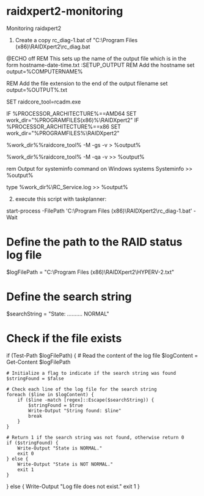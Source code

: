 # raidxpert2-monitoring
Monitoring raidxpert2

1. Create a copy rc_diag-1.bat of "C:\Program Files (x86)\RAIDXpert2\rc_diag.bat

@ECHO off
REM This sets up the name of the output file which is in the form hostname-date-time.txt
:SETUP_OUTPUT
REM Add the hostname
set output=%COMPUTERNAME%

REM Add the file extension to the end of the output filename
set output=%OUTPUT%.txt

SET raidcore_tool=rcadm.exe

IF %PROCESSOR_ARCHITECTURE%==AMD64 SET work_dir="%PROGRAMFILES(x86)%\RAIDXpert2\"
IF %PROCESSOR_ARCHITECTURE%==x86 SET work_dir="%PROGRAMFILES%\RAIDXpert2\"


%work_dir%%raidcore_tool% -M -gs -v > %output%

%work_dir%%raidcore_tool% -M -qa -v >> %output%

rem Output for systeminfo command on Windows systems
Systeminfo >> %output%

type %work_dir%\RC_Service.log >> %output%


2. execute this script with taskplanner:

start-process -FilePath 'C:\Program Files (x86)\RAIDXpert2\rc_diag-1.bat' -Wait 

# Define the path to the RAID status log file
$logFilePath = "C:\Program Files (x86)\RAIDXpert2\HYPERV-2.txt"

# Define the search string
$searchString = "State: .......... NORMAL"

# Check if the file exists
if (Test-Path $logFilePath) {
    # Read the content of the log file
    $logContent = Get-Content $logFilePath

    # Initialize a flag to indicate if the search string was found
    $stringFound = $false

    # Check each line of the log file for the search string
    foreach ($line in $logContent) {
        if ($line -match [regex]::Escape($searchString)) {
            $stringFound = $true
            Write-Output "String found: $line"
            break
        }
    }

    # Return 1 if the search string was not found, otherwise return 0
    if ($stringFound) {
        Write-Output "State is NORMAL."
        exit 0
    } else {
        Write-Output "State is NOT NORMAL."
        exit 1
    }
} else {
    Write-Output "Log file does not exist."
    exit 1
}
